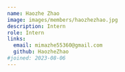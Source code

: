 ```yaml
---
name: Haozhe Zhao
image: images/members/haozhezhao.jpg
description: Intern
role: Intern
links:
  email: mimazhe55360@gmail.com
  github: HaozheZhao
#joined: 2023-08-06
---
```


 